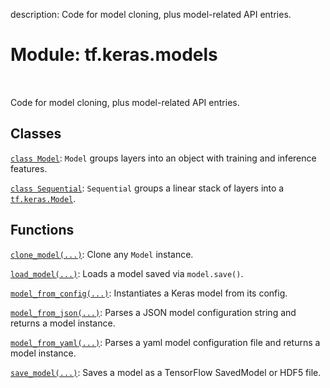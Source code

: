description: Code for model cloning, plus model-related API entries.

<div itemscope itemtype="http://developers.google.com/ReferenceObject">
<meta itemprop="name" content="tf.keras.models" />
<meta itemprop="path" content="Stable" />
</div>

# Module: tf.keras.models

<!-- Insert buttons and diff -->

<table class="tfo-notebook-buttons tfo-api nocontent" align="left">

</table>



Code for model cloning, plus model-related API entries.



## Classes

[`class Model`](../../tf/keras/Model.md): `Model` groups layers into an object with training and inference features.

[`class Sequential`](../../tf/keras/Sequential.md): `Sequential` groups a linear stack of layers into a <a href="../../tf/keras/Model.md"><code>tf.keras.Model</code></a>.

## Functions

[`clone_model(...)`](../../tf/keras/models/clone_model.md): Clone any `Model` instance.

[`load_model(...)`](../../tf/keras/models/load_model.md): Loads a model saved via `model.save()`.

[`model_from_config(...)`](../../tf/keras/models/model_from_config.md): Instantiates a Keras model from its config.

[`model_from_json(...)`](../../tf/keras/models/model_from_json.md): Parses a JSON model configuration string and returns a model instance.

[`model_from_yaml(...)`](../../tf/keras/models/model_from_yaml.md): Parses a yaml model configuration file and returns a model instance.

[`save_model(...)`](../../tf/keras/models/save_model.md): Saves a model as a TensorFlow SavedModel or HDF5 file.

